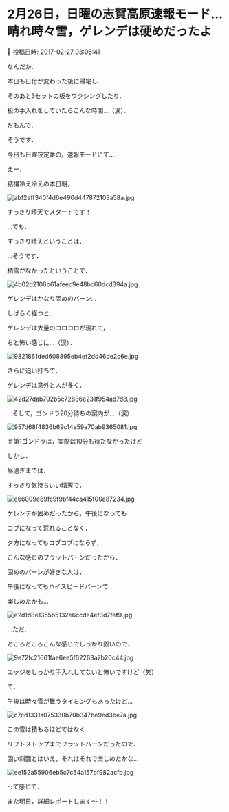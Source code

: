 # 2月26日，日曜の志賀高原速報モード…晴れ時々雪，ゲレンデは硬めだったよ

📅 投稿日時: 2017-02-27 03:06:41

なんだか．


本日も日付が変わった後に帰宅し．


そのあと3セットの板をワクシングしたり．


板の手入れをしていたらこんな時間…（涙）．





だもんで．


そうです．


今日も日曜夜定番の，速報モードにて…





えー．


結構冷え冷えの本日朝，




![abf2eff340f4d6e490d447872103a58a.jpg](images/abf2eff340f4d6e490d447872103a58a.jpg)




すっきり晴天でスタートです！





…でも．


すっきり晴天ということは．


…そうです．


積雪がなかったということで．




![4b02d2106b61afeec9e48bc60dcd394a.jpg](images/4b02d2106b61afeec9e48bc60dcd394a.jpg)




ゲレンデはかなり固めのバーン…





しばらく経つと．


ゲレンデは大量のコロコロが現れて，


ちと怖い感じに…（涙）．




![9821861ded608895eb4ef2dd46de2c6e.jpg](images/9821861ded608895eb4ef2dd46de2c6e.jpg)







さらに追い打ちで．


ゲレンデは意外と人が多く．




![42d27dab792b5c72886e231f954ad7d8.jpg](images/42d27dab792b5c72886e231f954ad7d8.jpg)




…そして，ゴンドラ20分待ちの案内が…（涙）．




![957d68f4836b69c14e59e70ab9365081.jpg](images/957d68f4836b69c14e59e70ab9365081.jpg)




＃第1ゴンドラは，実際は10分も待たなかったけど





しかし．


昼過ぎまでは．


すっきり気持ちいい晴天で，




![e66009e89fc9f9bf44ca415f00a87234.jpg](images/e66009e89fc9f9bf44ca415f00a87234.jpg)




ゲレンデが固めだったから，午後になっても


コブになって荒れることなく．





夕方になってもコブコブにならず，


こんな感じのフラットバーンだったから．


固めのバーンが好きな人は，


午後になってもハイスピードバーンで


楽しめたかも…




![e2d1d8e1355b5132e6ccde4ef3d7fef9.jpg](images/e2d1d8e1355b5132e6ccde4ef3d7fef9.jpg)




…ただ．


ところどころこんな感じでしっかり固いので．




![9e72fc21661fae6ee5f62263a7b20c44.jpg](images/9e72fc21661fae6ee5f62263a7b20c44.jpg)




エッジをしっかり手入れしてないと怖いですけど（笑）





で．


午後は時々雪が舞うタイミングもあったけど…




![c7cd1331a075330b70b347be9ed3be7a.jpg](images/c7cd1331a075330b70b347be9ed3be7a.jpg)




この雪は積もるほどではなく．


リフトストップまでフラットバーンだったので．


固い斜面とはいえ，それはそれで楽しめたかな…




![ee152a55906eb5c7c54a157bf982acfb.jpg](images/ee152a55906eb5c7c54a157bf982acfb.jpg)







って感じで．


また明日，詳細レポートします～！！
